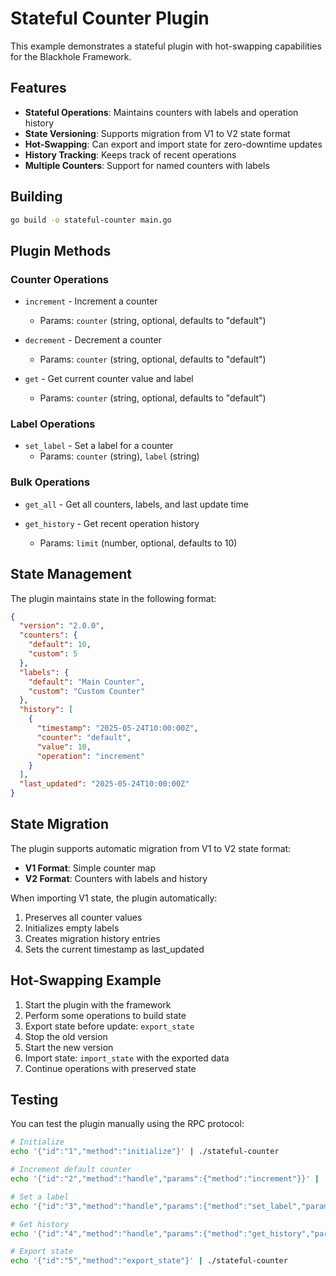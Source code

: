 # Stateful Counter Plugin

This example demonstrates a stateful plugin with hot-swapping capabilities for the Blackhole Framework.

## Features

- **Stateful Operations**: Maintains counters with labels and operation history
- **State Versioning**: Supports migration from V1 to V2 state format
- **Hot-Swapping**: Can export and import state for zero-downtime updates
- **History Tracking**: Keeps track of recent operations
- **Multiple Counters**: Support for named counters with labels

## Building

```bash
go build -o stateful-counter main.go
```

## Plugin Methods

### Counter Operations

- `increment` - Increment a counter
  - Params: `counter` (string, optional, defaults to "default")
  
- `decrement` - Decrement a counter
  - Params: `counter` (string, optional, defaults to "default")
  
- `get` - Get current counter value and label
  - Params: `counter` (string, optional, defaults to "default")

### Label Operations

- `set_label` - Set a label for a counter
  - Params: `counter` (string), `label` (string)

### Bulk Operations

- `get_all` - Get all counters, labels, and last update time
  
- `get_history` - Get recent operation history
  - Params: `limit` (number, optional, defaults to 10)

## State Management

The plugin maintains state in the following format:

```json
{
  "version": "2.0.0",
  "counters": {
    "default": 10,
    "custom": 5
  },
  "labels": {
    "default": "Main Counter",
    "custom": "Custom Counter"
  },
  "history": [
    {
      "timestamp": "2025-05-24T10:00:00Z",
      "counter": "default",
      "value": 10,
      "operation": "increment"
    }
  ],
  "last_updated": "2025-05-24T10:00:00Z"
}
```

## State Migration

The plugin supports automatic migration from V1 to V2 state format:

- **V1 Format**: Simple counter map
- **V2 Format**: Counters with labels and history

When importing V1 state, the plugin automatically:
1. Preserves all counter values
2. Initializes empty labels
3. Creates migration history entries
4. Sets the current timestamp as last_updated

## Hot-Swapping Example

1. Start the plugin with the framework
2. Perform some operations to build state
3. Export state before update: `export_state`
4. Stop the old version
5. Start the new version
6. Import state: `import_state` with the exported data
7. Continue operations with preserved state

## Testing

You can test the plugin manually using the RPC protocol:

```bash
# Initialize
echo '{"id":"1","method":"initialize"}' | ./stateful-counter

# Increment default counter
echo '{"id":"2","method":"handle","params":{"method":"increment"}}' | ./stateful-counter

# Set a label
echo '{"id":"3","method":"handle","params":{"method":"set_label","params":{"counter":"default","label":"Main Counter"}}}' | ./stateful-counter

# Get history
echo '{"id":"4","method":"handle","params":{"method":"get_history","params":{"limit":5}}}' | ./stateful-counter

# Export state
echo '{"id":"5","method":"export_state"}' | ./stateful-counter
```